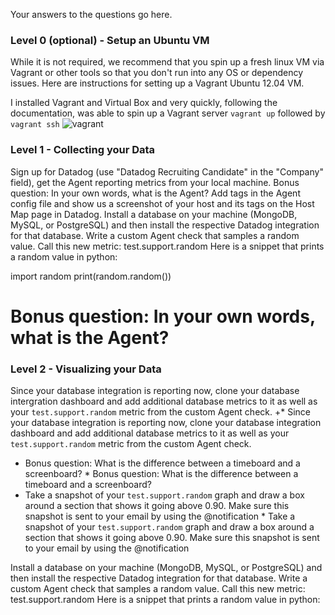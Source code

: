 Your answers to the questions go here.

### Level 0 (optional) - Setup an Ubuntu VM
While it is not required, we recommend that you spin up a fresh linux VM via Vagrant or other tools so that you don't run into any OS or dependency issues. Here are instructions for setting up a Vagrant Ubuntu 12.04 VM.

I installed Vagrant and Virtual Box and very quickly, following the documentation, was able to spin up a Vagrant server `vagrant up` followed by `vagrant ssh`
![vagrant](https://cloud.githubusercontent.com/assets/13028695/22488518/7ceec406-e7e0-11e6-93de-772d284c6342.png)

### Level 1 - Collecting your Data

Sign up for Datadog (use "Datadog Recruiting Candidate" in the "Company" field), get the Agent reporting metrics from your local machine.
Bonus question: In your own words, what is the Agent?
Add tags in the Agent config file and show us a screenshot of your host and its tags on the Host Map page in Datadog.
Install a database on your machine (MongoDB, MySQL, or PostgreSQL) and then install the respective Datadog integration for that database.
Write a custom Agent check that samples a random value. Call this new metric: test.support.random
Here is a snippet that prints a random value in python:

import random
print(random.random())



# Bonus question: In your own words, what is the Agent?

### Level 2 - Visualizing your Data

 Since your database integration is reporting now, clone your database intergration dashboard and add additional database metrics to it as well as your `test.support.random` metric from the custom Agent check.		 +* Since your database integration is reporting now, clone your database integration dashboard and add additional database metrics to it as well as your `test.support.random` metric from the custom Agent check.
  * Bonus question: What is the difference between a timeboard and a screenboard?		  * Bonus question: What is the difference between a timeboard and a screenboard?
  * Take a snapshot of your `test.support.random` graph and draw a box around a section that shows it going above 0.90. Make sure this snapshot is sent to your email by using the @notification		  * Take a snapshot of your `test.support.random` graph and draw a box around a section that shows it going above 0.90. Make sure this snapshot is sent to your email by using the @notification


Install a database on your machine (MongoDB, MySQL, or PostgreSQL) and then install the respective Datadog integration for that database.
Write a custom Agent check that samples a random value. Call this new metric: test.support.random
Here is a snippet that prints a random value in python:
